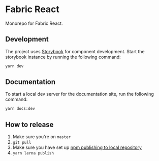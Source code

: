 # Fabric React

Monorepo for Fabric React.

## Development

The project uses [Storybook](https://storybook.js.org/) for component
development. Start the storybook instance by running the following command:

```sh
yarn dev
```

## Documentation

To start a local dev server for the documentation site, run the following
command:

```sh
yarn docs:dev
```

## How to release

1. Make sure you're on `master`
2. `git pull`
3. Make sure you have set up
   [npm publishing to local repository](https://confluence.schibsted.io/display/FINNWEB/How+to+publish+to+our+local+NPM+registry)
4. `yarn lerna publish`
